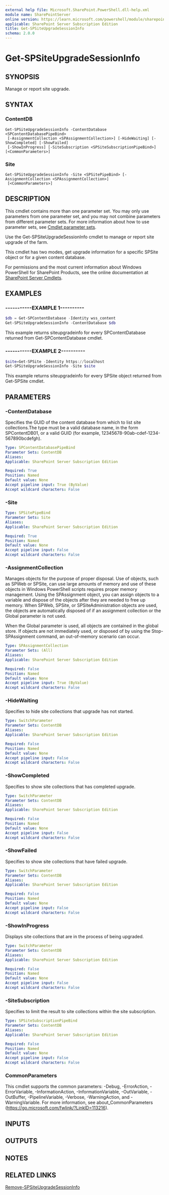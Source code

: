 ```yaml
---
external help file: Microsoft.SharePoint.PowerShell.dll-help.xml
module name: SharePointServer
online version: https://learn.microsoft.com/powershell/module/sharepoint-server/get-spsiteupgradesessioninfo
applicable: SharePoint Server Subscription Edition
title: Get-SPSiteUpgradeSessionInfo
schema: 2.0.0
---
```


# Get-SPSiteUpgradeSessionInfo

## SYNOPSIS

Manage or report site upgrade.



## SYNTAX

### ContentDB
```
Get-SPSiteUpgradeSessionInfo -ContentDatabase <SPContentDatabasePipeBind>
 [-AssignmentCollection <SPAssignmentCollection>] [-HideWaiting] [-ShowCompleted] [-ShowFailed]
 [-ShowInProgress] [-SiteSubscription <SPSiteSubscriptionPipeBind>] [<CommonParameters>]
```

### Site
```
Get-SPSiteUpgradeSessionInfo -Site <SPSitePipeBind> [-AssignmentCollection <SPAssignmentCollection>]
 [<CommonParameters>]
```

## DESCRIPTION
This cmdlet contains more than one parameter set.
You may only use parameters from one parameter set, and you may not combine parameters from different parameter sets.
For more information about how to use parameter sets, see [Cmdlet parameter sets](https://learn.microsoft.com/powershell/scripting/developer/cmdlet/cmdlet-parameter-sets).

Use the Get-SPSiteUpgradeSessionInfo cmdlet to manage or report site upgrade of the farm.

This cmdlet has two modes, get upgrade information for a specific SPSite object or for a given content database.

For permissions and the most current information about Windows PowerShell for SharePoint Products, see the online documentation at [SharePoint Server Cmdlets](https://learn.microsoft.com/powershell/sharepoint/sharepoint-server/sharepoint-server-cmdlets).

## EXAMPLES

### -----------EXAMPLE 1---------- 
```powershell
$db = Get-SPContentDatabase -Identity wss_content
Get-SPSiteUpgradeSessionInfo -ContentDatabase $db
```

This example returns siteupgradeinfo for every SPContentDatabase returned from Get-SPContentDatabase cmdlet.

### -----------EXAMPLE 2---------- 
```powershell
$site=Get-SPSite -Identity https://localhost
Get-SPSiteUpgradeSessionInfo -Site $site
```

This example returns siteupgradeinfo for every SPSite object returned from Get-SPSite cmdlet.

## PARAMETERS

### -ContentDatabase
Specifies the GUID of the content database from which to list site collections.The type must be a valid database name, in the form  SPContentDB01, or a valid GUID (for example, 12345678-90ab-cdef-1234-567890bcdefgh).

```yaml
Type: SPContentDatabasePipeBind
Parameter Sets: ContentDB
Aliases: 
Applicable: SharePoint Server Subscription Edition

Required: True
Position: Named
Default value: None
Accept pipeline input: True (ByValue)
Accept wildcard characters: False
```

### -Site
```yaml
Type: SPSitePipeBind
Parameter Sets: Site
Aliases: 
Applicable: SharePoint Server Subscription Edition

Required: True
Position: Named
Default value: None
Accept pipeline input: False
Accept wildcard characters: False
```

### -AssignmentCollection
Manages objects for the purpose of proper disposal.
Use of objects, such as SPWeb or SPSite, can use large amounts of memory and use of these objects in Windows PowerShell scripts requires proper memory management.
Using the SPAssignment object, you can assign objects to a variable and dispose of the objects after they are needed to free up memory.
When SPWeb, SPSite, or SPSiteAdministration objects are used, the objects are automatically disposed of if an assignment collection or the Global parameter is not used.

When the Global parameter is used, all objects are contained in the global store.
If objects are not immediately used, or disposed of by using the Stop-SPAssignment command, an out-of-memory scenario can occur.

```yaml
Type: SPAssignmentCollection
Parameter Sets: (All)
Aliases: 
Applicable: SharePoint Server Subscription Edition

Required: False
Position: Named
Default value: None
Accept pipeline input: True (ByValue)
Accept wildcard characters: False
```

### -HideWaiting
Specifies to hide site collections that upgrade has not started.

```yaml
Type: SwitchParameter
Parameter Sets: ContentDB
Aliases: 
Applicable: SharePoint Server Subscription Edition

Required: False
Position: Named
Default value: None
Accept pipeline input: False
Accept wildcard characters: False
```

### -ShowCompleted
Specifies to show site collections that has completed upgrade.

```yaml
Type: SwitchParameter
Parameter Sets: ContentDB
Aliases: 
Applicable: SharePoint Server Subscription Edition

Required: False
Position: Named
Default value: None
Accept pipeline input: False
Accept wildcard characters: False
```

### -ShowFailed
Specifies to show site collections that have failed upgrade.

```yaml
Type: SwitchParameter
Parameter Sets: ContentDB
Aliases: 
Applicable: SharePoint Server Subscription Edition

Required: False
Position: Named
Default value: None
Accept pipeline input: False
Accept wildcard characters: False
```

### -ShowInProgress
Displays site collections that are in the process of being upgraded.

```yaml
Type: SwitchParameter
Parameter Sets: ContentDB
Aliases: 
Applicable: SharePoint Server Subscription Edition

Required: False
Position: Named
Default value: None
Accept pipeline input: False
Accept wildcard characters: False
```

### -SiteSubscription
Specifies to limit the result to site collections within the site subscription.

```yaml
Type: SPSiteSubscriptionPipeBind
Parameter Sets: ContentDB
Aliases: 
Applicable: SharePoint Server Subscription Edition

Required: False
Position: Named
Default value: None
Accept pipeline input: False
Accept wildcard characters: False
```

### CommonParameters
This cmdlet supports the common parameters: -Debug, -ErrorAction, -ErrorVariable, -InformationAction, -InformationVariable, -OutVariable, -OutBuffer, -PipelineVariable, -Verbose, -WarningAction, and -WarningVariable. For more information, see about_CommonParameters (https://go.microsoft.com/fwlink/?LinkID=113216).

## INPUTS

## OUTPUTS

## NOTES

## RELATED LINKS

[Remove-SPSiteUpgradeSessionInfo](Remove-SPSiteUpgradeSessionInfo.md)
